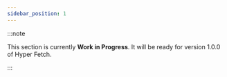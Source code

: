 ```yaml
---
sidebar_position: 1
---
```


:::note

This section is currently **Work in Progress**. It will be ready for version 1.0.0 of Hyper Fetch.

:::
